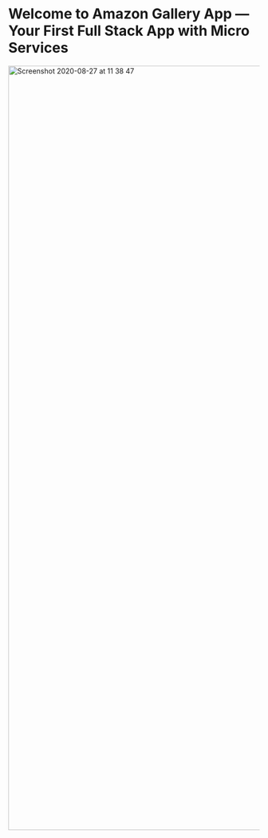# Welcome to Amazon Gallery App — Your First Full Stack App with Micro Services
 
<img width="1531" alt="Screenshot 2020-08-27 at 11 38 47" src="https://user-images.githubusercontent.com/32365708/91424366-fe09a600-e859-11ea-9190-d1cd8a5a5c3d.png">
